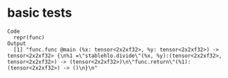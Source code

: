 # basic tests

    Code
      repr(func)
    Output
      [1] "func.func @main (%x: tensor<2x2xf32>, %y: tensor<2x2xf32>) -> tensor<2x2xf32> {\n%1 =\"stablehlo.divide\"(%x, %y):(tensor<2x2xf32>, tensor<2x2xf32>) -> (tensor<2x2xf32>)\n\"func.return\"(%1):(tensor<2x2xf32>) -> ()\n}\n"

